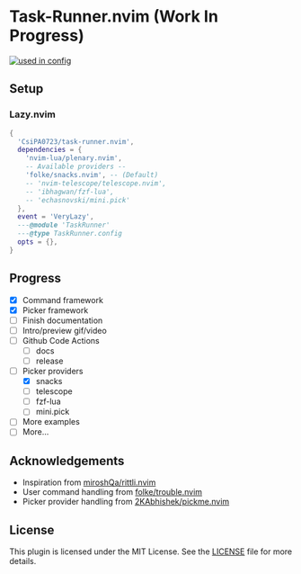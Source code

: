 # Task-Runner.nvim (Work In Progress)
<!-- markdownlint-disable MD033 -->

<a href="https://dotfyle.com/plugins/CsiPA0723/task-runner.nvim"><img alt="used in config" src="https://dotfyle.com/plugins/CsiPA0723/task-runner.nvim/shield?style=for-the-badge" /></a><!-- markdownlint-disable-line MD013 -->

## Setup

### Lazy.nvim

```lua
{
  'CsiPA0723/task-runner.nvim',
  dependencies = { 
    'nvim-lua/plenary.nvim',
    -- Available providers --
    'folke/snacks.nvim', -- (Default)
    -- 'nvim-telescope/telescope.nvim',
    -- 'ibhagwan/fzf-lua',
    -- 'echasnovski/mini.pick'
  },
  event = 'VeryLazy',
  ---@module 'TaskRunner'
  ---@type TaskRunner.config
  opts = {},
}
```

## Progress

- [x] Command framework
- [x] Picker framework
- [ ] Finish documentation
- [ ] Intro/preview gif/video
- [ ] Github Code Actions
  - [ ] docs
  - [ ] release
- [ ] Picker providers
  - [x] snacks
  - [ ] telescope
  - [ ] fzf-lua
  - [ ] mini.pick
- [ ] More examples
- [ ] More...

## Acknowledgements

- Inspiration from [miroshQa/rittli.nvim](https://github.com/miroshQa/rittli.nvim)
- User command handling from [folke/trouble.nvim](https://github.com/folke/trouble.nvim)
- Picker provider handling from [2KAbhishek/pickme.nvim](https://github.com/2KAbhishek/pickme.nvim)

## License

This plugin is licensed under the MIT License.
See the [LICENSE](./LICENSE) file for more details.
